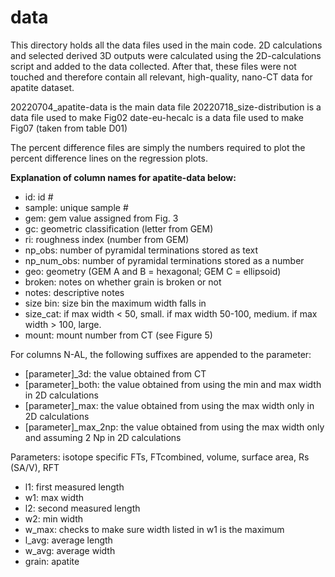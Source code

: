 # data

This directory holds all the data files used in the main code. 2D calculations and selected derived 3D outputs were calculated using the 2D-calculations script and added to the data collected. After that, these files were not touched and therefore contain all relevant, high-quality, nano-CT data for apatite dataset.  

20220704_apatite-data is the main data file 
20220718_size-distribution is a data file used to make Fig02
date-eu-hecalc is a data file used to make Fig07 (taken from table D01)

The percent difference files are simply the numbers required to plot the percent difference lines on the regression plots. 

**Explanation of column names for apatite-data below:**

- id: id #
- sample: unique sample #
- gem: gem value assigned from Fig. 3
- gc: geometric classification (letter from GEM) 
- ri: roughness index (number from GEM) 
- np_obs: number of pyramidal terminations stored as text
- np_num_obs: number of pyramidal terminations stored as a number 
- geo: geometry (GEM A and B = hexagonal; GEM C = ellipsoid)
- broken: notes on whether grain is broken or not
- notes: descriptive notes 
- size bin: size bin the maximum width falls in 
- size_cat: if max width < 50, small. if max width 50-100, medium. if max width > 100, large. 
- mount: mount number from CT (see Figure 5)

For columns N-AL, the following suffixes are appended to the parameter: 
- [parameter]_3d: the value obtained from CT 
- [parameter]_both: the value obtained from using the min and max width in 2D calculations 
- [parameter]_max: the value obtained from using the max width only in 2D calculations 
- [parameter]_max_2np: the value obtained from using the max width only and assuming 2 Np in 2D calculations

Parameters: isotope specific FTs, FTcombined, volume, surface area, Rs (SA/V), RFT

- l1: first measured length
- w1: max width
- l2: second measured length
- w2: min width
- w_max: checks to make sure width listed in w1 is the maximum 
- l_avg: average length
- w_avg: average width 
- grain: apatite
 


